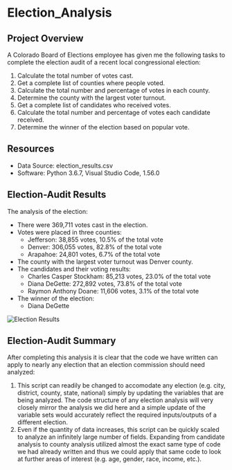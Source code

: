 # Election_Analysis

## Project Overview
A Colorado Board of Elections employee has given me the following tasks to complete the election audit of a recent local congressional election:

1. Calculate the total number of votes cast.
2. Get a complete list of counties where people voted.
3. Calculate the total number and percentage of votes in each county.
4. Determine the county with the largest voter turnout.
5. Get a complete list of candidates who received votes.
6. Calculate the total number and percentage of votes each candidate received.
7. Determine the winner of the election based on popular vote.

## Resources
- Data Source: election_results.csv
- Software: Python 3.6.7, Visual Studio Code, 1.56.0

## Election-Audit Results
The analysis of the election:
- There were 369,711 votes cast in the election.
- Votes were placed in three counties:
  - Jefferson: 38,855 votes, 10.5% of the total vote
  - Denver: 306,055 votes, 82.8% of the total vote
  - Arapahoe: 24,801 votes, 6.7% of the total vote
- The county with the largest voter turnout was Denver county.
- The candidates and their voting results:
  - Charles Casper Stockham: 85,213 votes, 23.0% of the total vote
  - Diana DeGette: 272,892 votes, 73.8% of the total vote 
  - Raymon Anthony Doane: 11,606 votes, 3.1% of the total vote
- The winner of the election:
  - Diana DeGette

![Election Results](https://user-images.githubusercontent.com/82347825/117558731-be809400-b04d-11eb-8e58-ddc1784f5eba.png)


## Election-Audit Summary
After completing this analysis it is clear that the code we have written can apply to nearly any election that an election commission should need analyzed:
  1. This script can readily be changed to accomodate any election (e.g. city, district, county, state, national) simply by updating the variables that are being analyzed. The code structure of any election analysis will very closely mirror the analysis we did here and a simple update of the variable sets would accurately reflect the required inputs/outputs of a different election.
  2. Even if the quantity of data increases, this script can be quickly scaled to analyze an infinitely large number of fields. Expanding from candidate analysis to county analysis utilized almost the exact same type of code we had already written and thus we could apply that same code to look at further areas of interest (e.g. age, gender, race, income, etc.).
